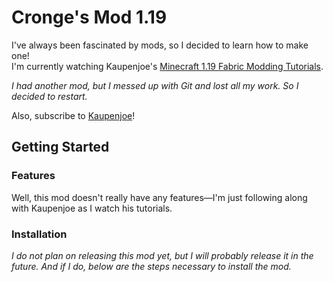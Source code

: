 # Cronge's Mod 1.19

I've always been fascinated by mods, so I decided to learn how to make one! <br/>
I'm currently watching Kaupenjoe's [Minecraft 1.19 Fabric Modding Tutorials](https://www.youtube.com/playlist?list=PLKGarocXCE1EeLZggaXPJaARxnAbUD8Y_).

*I had another mod, but I messed up with Git and lost all my work. So I decided to restart.*

Also, subscribe to [Kaupenjoe](https://www.youtube.com/c/TKaupenjoe)!

## Getting Started

### Features
Well, this mod doesn't really have any features—I'm just following along with Kaupenjoe as I watch his tutorials.

### Installation
*I do not plan on releasing this mod yet, but I will probably release it in the future. And if I do, below are the steps necessary to install the mod.*



